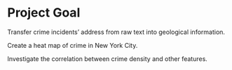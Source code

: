 # Project Goal

Transfer crime incidents’ address from raw text into geological information.

Create a heat map of crime in New York City.

Investigate the correlation between crime density and other features.
